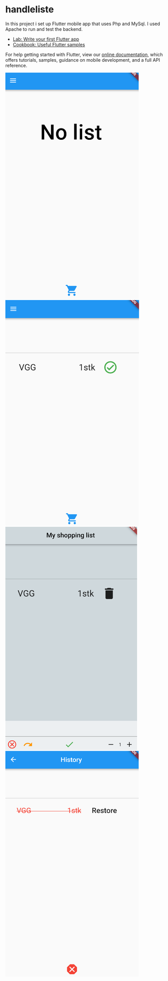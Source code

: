 # handleliste

In this project i set up Flutter mobile app that uses Php and MySql.
I used Apache to run and test the backend.

- [Lab: Write your first Flutter app](https://flutter.dev/docs/get-started/codelab)
- [Cookbook: Useful Flutter samples](https://flutter.dev/docs/cookbook)

For help getting started with Flutter, view our
[online documentation](https://flutter.dev/docs), which offers tutorials,
samples, guidance on mobile development, and a full API reference.

![](https://github.com/Mataiaz/handleliste/blob/main/pics/ss.png)
![](https://github.com/Mataiaz/handleliste/blob/main/pics/sssssssss.png)
![](https://github.com/Mataiaz/handleliste/blob/main/pics/sssssss.png)
![](https://github.com/Mataiaz/handleliste/blob/main/pics/sssssssssss.png)

